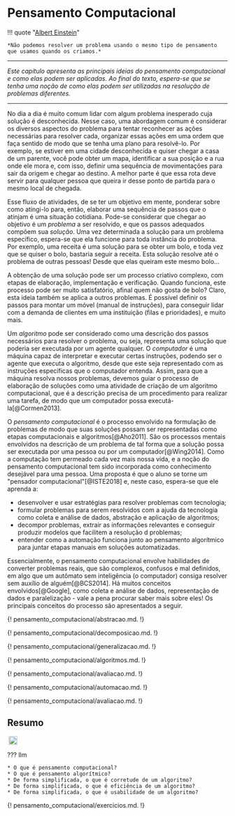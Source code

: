 # Pensamento Computacional

!!! quote "[Albert Einstein](https://pt.wikipedia.org/wiki/Albert_Einstein)"

    *Não podemos resolver um problema usando o mesmo tipo de pensamento que usamos quando os criamos.*

---

*Este capítulo apresenta as principais ideias do pensamento computacional e como elas podem ser aplicadas. Ao final do texto, espera-se que se tenha uma noção de como elas podem ser utilizadas na resolução de problemas diferentes.*

---

No dia a dia é muito comum lidar com algum problema inesperado cuja solução é desconhecida. Nesse caso, uma abordagem comum é considerar os diversos aspectos do problema para tentar reconhecer as ações necessárias para resolver cada, organizar essas ações em uma ordem que faça sentido de modo que se tenha uma plano para resolvê-lo. Por exemplo, se estiver em uma cidade desconhecida e quiser chegar a casa de um parente, você pode obter um mapa, identificar a sua posição e a rua onde ele mora e, com isso, definir uma sequência de movimentações para sair da origem e chegar ao destino. A melhor parte é que essa rota deve servir para qualquer pessoa que queira ir desse ponto de partida para o mesmo local de chegada.

Esse fluxo de atividades, de se ter um objetivo em mente, ponderar sobre como atingi-lo para, então, elaborar uma sequência de passos que o atinjam é uma situação cotidiana. Pode-se considerar que chegar ao objetivo é um *problema* a ser resolvido, e que os passos adequados compõem sua *solução*. Uma vez determinada a solução para um problema específico, espera-se que ela funcione para toda instância do problema. Por exemplo, uma receita é uma solução para se obter um bolo, e toda vez que se quiser o bolo, bastaria seguir a receita. Esta solução resolve até o problema de outras pessoas! Desde que elas queiram este mesmo bolo...

A obtenção de uma solução pode ser um processo criativo complexo, com etapas de elaboração, implementação e verificação. Quando funciona, este processo pode ser muito satisfatório, afinal quem não gosta de bolo? Claro, esta ideia também se aplica a outros problemas. É possível definir os passos para montar um móvel (manual de instruções), para conseguir lidar com a demanda de clientes em uma instituição (filas e prioridades), e muito mais.

Um *algoritmo* pode ser considerado como uma descrição dos passos necessários para resolver o problema, ou seja, representa uma solução que poderia ser executada por um agente qualquer. O *computador* é uma máquina capaz de interpretar e executar certas instruções, podendo ser o agente que executa o algoritmo, desde que este seja representado com as instruções específicas que o computador entenda. Assim, para que a máquina resolva nossos problemas, devemos guiar o processo de elaboração de soluções como uma atividade de criação de um algoritmo computacional, que é a descrição precisa de um procedimento para realizar uma tarefa, de modo que um computador possa executá-la[@Cormen2013].

O *pensamento computacional* é o processo envolvido na formulação de problemas de modo que suas soluções possam ser representadas como etapas computacionais e algoritmos[@Aho2011]. São os processos mentais envolvidos na descrição de um problema de tal forma que a solução possa ser executada por uma pessoa ou por um computador[@Wing2014]. Como a computação tem permeado cada vez mais nossa vida, e a noção do pensamento computacional tem sido incorporada como conhecimento desejável para uma pessoa. Uma proposta é que o aluno se torne um "pensador computacional"[@ISTE2018] e, neste caso, espera-se que ele aprenda a:

* desenvolver e usar estratégias para resolver problemas com tecnologia;
* formular problemas para serem resolvidos com a ajuda da tecnologia como coleta e análise de dados, abstração e aplicação de algoritmos;
* decompor problemas, extrair as informações relevantes e conseguir produzir modelos que facilitem a resolução d problemas;
* entender como a automação funciona junto ao pensamento algorítmico para juntar etapas manuais em soluções automatizadas.

Essencialmente, o pensamento computacional envolve habilidades de converter problemas reais, que são complexos, confusos e mal definidos, em algo que um autômato sem inteligência (o computador) consiga resolver sem auxílio de alguém[@BCS2014]. Há muitos conceitos envolvidos[@Google], como coleta e análise de dados, representação de dados e paralelização - vale a pena procurar saber mais sobre eles! Os principais conceitos do processo são apresentados a seguir.

{! pensamento_computacional/abstracao.md. !}

{! pensamento_computacional/decomposicao.md. !}

{! pensamento_computacional/generalizacao.md. !}

{! pensamento_computacional/algoritmos.md. !}

{! pensamento_computacional/avaliacao.md. !}

{! pensamento_computacional/automacao.md. !}

{! pensamento_computacional/avaliacao.md. !}

<h2>Resumo</h2>

<img style="height:20px!important;margin-left:3px;display:inline-block;vertical-align:middle;" src="https://img.shields.io/badge/TODO-Resumo-red">

??? llm

    * O que é pensamento computacional?
    * O que é pensamento algorítmico?
    * De forma simplificada, o que é corretude de um algoritmo?
    * De forma simplificada, o que é eficiência de um algoritmo?
    * De forma simplificada, o que é usabilidade de um algoritmo?

{! pensamento_computacional/exercicios.md. !}
